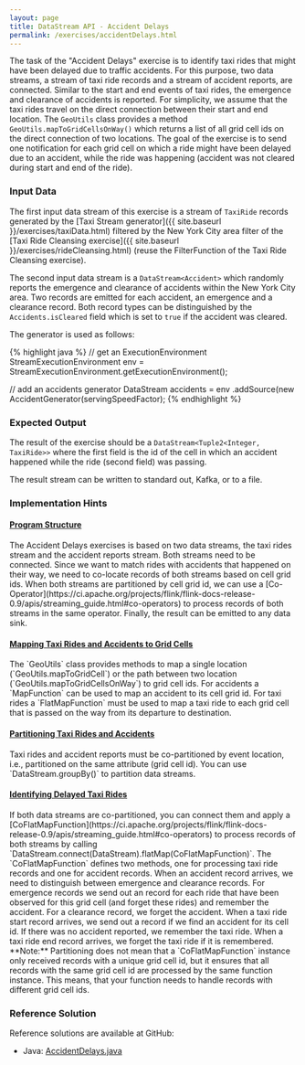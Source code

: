 ```yaml
---
layout: page
title: DataStream API - Accident Delays
permalink: /exercises/accidentDelays.html
---
```


The task of the "Accident Delays" exercise is to identify taxi rides that might have been delayed due to traffic accidents. For this purpose, two data streams, a stream of taxi ride records and a stream of accident reports, are connected. Similar to the start and end events of taxi rides, the emergence and clearance of accidents is reported. For simplicity, we assume that the taxi rides travel on the direct connection between their start and end location. 
The `GeoUtils` class provides a method `GeoUtils.mapToGridCellsOnWay()` which returns a list of all grid cell ids on the direct connection of two locations. The goal of the exercise is to send one notification for each grid cell on which a ride might have been delayed due to an accident, while the ride was happening (accident was not cleared during start and end of the ride).

### Input Data

The first input data stream of this exercise is a stream of `TaxiRide` records generated by the [Taxi Stream generator]({{ site.baseurl }}/exercises/taxiData.html) filtered by the New York City area filter of the [Taxi Ride Cleansing exercise]({{ site.baseurl }}/exercises/rideCleansing.html) (reuse the FilterFunction of the Taxi Ride Cleansing exercise).

The second input data stream is a `DataStream<Accident>` which randomly reports the emergence and clearance of accidents within the New York City area. Two records are emitted for each accident, an emergence and a clearance record. Both record types can be distinguished by the `Accidents.isCleared` field which is set to `true` if the accident was cleared.

The generator is used as follows:

{% highlight java %}
// get an ExecutionEnvironment
StreamExecutionEnvironment env = 
  StreamExecutionEnvironment.getExecutionEnvironment();

// add an accidents generator
DataStream<Accident> accidents = env
	.addSource(new AccidentGenerator(servingSpeedFactor);
{% endhighlight %}

### Expected Output

The result of the exercise should be a `DataStream<Tuple2<Integer, TaxiRide>>` where the first field is the id of the cell in which an accident happened while the ride (second field) was passing.

The result stream can be written to standard out, Kafka, or to a file.

### Implementation Hints

<div class="panel-group" id="accordion" role="tablist" aria-multiselectable="true">
  <div class="panel panel-default">
    <div class="panel-heading" role="tab" id="headingOne">
      <h4 class="panel-title">
        <a class="collapsed" role="button" data-toggle="collapse" data-parent="#accordion" href="#collapseOne" aria-expanded="false" aria-controls="collapseOne">
Program Structure
        </a>
      </h4>
    </div>
    <div id="collapseOne" class="panel-collapse collapse" role="tabpanel" aria-labelledby="headingOne">
      <div class="panel-body" markdown="span">
The Accident Delays exercises is based on two data streams, the taxi rides stream and the accident reports stream. Both streams need to be connected. Since we want to match rides with accidents that happened on their way, we need to co-locate records of both streams based on cell grid ids. When both streams are partitioned by cell grid id, we can use a [Co-Operator](https://ci.apache.org/projects/flink/flink-docs-release-0.9/apis/streaming_guide.html#co-operators) to process records of both streams in the same operator. Finally, the result can be emitted to any data sink.
      </div>
    </div>
  </div>
  <div class="panel panel-default">
    <div class="panel-heading" role="tab" id="headingTwo">
      <h4 class="panel-title">
        <a class="collapsed" role="button" data-toggle="collapse" data-parent="#accordion" href="#collapseTwo" aria-expanded="false" aria-controls="collapseTwo">
Mapping Taxi Rides and Accidents to Grid Cells
        </a>
      </h4>
    </div>
    <div id="collapseTwo" class="panel-collapse collapse" role="tabpanel" aria-labelledby="headingTwo">
      <div class="panel-body" markdown="span">
The `GeoUtils` class provides methods to map a single location (`GeoUtils.mapToGridCell`) or the path between two location (`GeoUtils.mapToGridCellsOnWay`) to grid cell ids. For accidents a `MapFunction` can be used to map an accident to its cell grid id. For taxi rides a `FlatMapFunction` must be used to map a taxi ride to each grid cell that is passed on the way from its departure to destination.
      </div>
    </div>
  </div>
  <div class="panel panel-default">
    <div class="panel-heading" role="tab" id="headingThree">
      <h4 class="panel-title">
        <a class="collapsed" role="button" data-toggle="collapse" data-parent="#accordion" href="#collapseThree" aria-expanded="false" aria-controls="collapseThree">
Partitioning Taxi Rides and Accidents
        </a>
      </h4>
    </div>
    <div id="collapseThree" class="panel-collapse collapse" role="tabpanel" aria-labelledby="headingThree">
      <div class="panel-body" markdown="span">
Taxi rides and accident reports must be co-partitioned by event location, i.e., partitioned on the same attribute (grid cell id). You can use `DataStream.groupBy()` to partition data streams.
      </div>
    </div>
  </div>
  <div class="panel panel-default">
    <div class="panel-heading" role="tab" id="headingFour">
      <h4 class="panel-title">
        <a class="collapsed" role="button" data-toggle="collapse" data-parent="#accordion" href="#collapseFour" aria-expanded="false" aria-controls="collapseFour">
Identifying Delayed Taxi Rides
        </a>
      </h4>
    </div>
    <div id="collapseFour" class="panel-collapse collapse" role="tabpanel" aria-labelledby="headingFour">
      <div class="panel-body" markdown="span">
If both data streams are co-partitioned, you can connect them and apply a [CoFlatMapFunction](https://ci.apache.org/projects/flink/flink-docs-release-0.9/apis/streaming_guide.html#co-operators) to process records of both streams by calling `DataStream.connect(DataStream).flatMap(CoFlatMapFunction)`. The `CoFlatMapFunction` defines two methods, one for processing taxi ride records and one for accident records. When an accident record arrives, we need to distinguish between emergence and clearance records. For emergence records we send out an record for each ride that have been observed for this grid cell (and forget these rides) and remember the accident. For a clearance record, we forget the accident. When a taxi ride start record arrives, we send out a record if we find an accident for its cell id. If there was no accident reported, we remember the taxi ride. When a taxi ride end record arrives, we forget the taxi ride if it is remembered.
<br>
**Note:** Partitioning does not mean that a `CoFlatMapFunction` instance only received records with a unique grid cell id, but it ensures that all records with the same grid cell id are processed by the same function instance. This means, that your function needs to handle records with different grid cell ids.
      </div>
    </div>
  </div>
</div>

### Reference Solution

Reference solutions are available at GitHub:

- Java: [AccidentDelays.java](https://github.com/dataArtisans/flink-training/blob/master/flink-exercises/src/main/java/com/dataArtisans/flinkTraining/exercises/dataStreamJava/accidentDelays/AccidentDelays.java)
